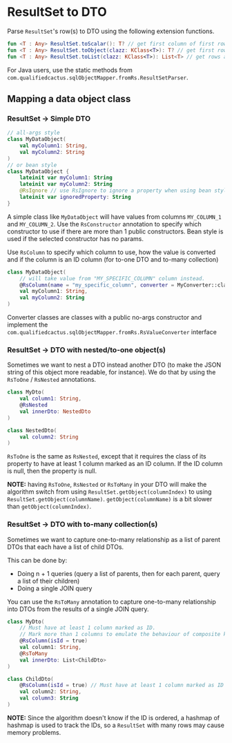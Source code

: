 # ResultSet to DTO

Parse `ResultSet`'s row(s) to DTO using the following extension functions.

```kotlin
fun <T : Any> ResultSet.toScalar(): T? // get first column of first row
fun <T : Any> ResultSet.toObject(clazz: KClass<T>): T? // get first row as a DTO
fun <T : Any> ResultSet.toList(clazz: KClass<T>): List<T> // get rows as a list of DTO
```

For Java users, use the static methods
from `com.qualifiedcactus.sqlObjectMapper.fromRs.ResultSetParser`.



## Mapping a data object class

### ResultSet -> Simple DTO

```kotlin
// all-args style
class MyDataObject(
    val myColumn1: String,
    val myColumn2: String
)
// or bean style
class MyDataObject {
    lateinit var myColumn1: String
    lateinit var myColumn2: String
    @RsIgnore // use RsIgnore to ignore a property when using bean style
    lateinit var ignoredProperty: String
}
```

A simple class like `MyDataObject` will have values from columns `MY_COLUMN_1` and `MY_COLUMN_2`.
Use the `RsConstructor` annotation to specify which constructor to use 
if there are more than 1 public constructors. 
Bean style is used if the selected constructor has no params.

Use `RsColumn` to specify which column to use,
how the value is converted and if the column is an ID column (for to-one DTO and to-many collection)

```kotlin
class MyDataObject(
    // will take value from "MY_SPECIFIC_COLUMN" column instead.
    @RsColumn(name = "my_specific_column", converter = MyConverter::class, isId = true)
    val myColumn1: String,
    val myColumn2: String
)
```

Converter classes are classes with a public no-args constructor and implement 
the `com.qualifiedcactus.sqlObjectMapper.fromRs.RsValueConverter` interface 

### ResultSet -> DTO with nested/to-one object(s)

Sometimes we want to nest a DTO instead another DTO 
(to make the JSON string of this object more readable, for instance).
We do that by using the `RsToOne` / `RsNested` annotations.

```kotlin
class MyDto(
    val column1: String,
    @RsNested
    val innerDto: NestedDto
)

class NestedDto(
    val column2: String
)
```

`RsToOne` is the same as `RsNested`, except that it requires 
the class of its property to have at least 1 column marked as an ID column.
If the ID column is null, then the property is null.

**NOTE:** having `RsToOne`, `RsNested` or `RsToMany` in your DTO will make the algorithm switch 
from using `ResultSet.getObject(columnIndex)` to using `ResultSet.getObject(columnName)`. 
`getObject(columnName)` is a bit slower than `getObject(columnIndex)`.


### ResultSet -> DTO with to-many collection(s)

Sometimes we want to capture one-to-many relationship
as a list of parent DTOs that each have a list of child DTOs.

This can be done by:

* Doing n + 1 queries (query a list of parents, then for each parent, query a list of their children)
* Doing a single JOIN query

You can use the `RsToMany` annotation to capture one-to-many relationship into DTOs from the results of a single JOIN query.

```kotlin
class MyDto(
    // Must have at least 1 column marked as ID. 
    // Mark more than 1 columns to emulate the behaviour of composite keys.
    @RsColumn(isId = true) 
    val column1: String,
    @RsToMany
    val innerDto: List<ChildDto>
)

class ChildDto(
    @RsColumn(isId = true) // Must have at least 1 column marked as ID
    val column2: String,
    val column3: String
)
```

**NOTE:** Since the algorithm doesn't know if the ID is ordered, 
a hashmap of hashmap is used to track the IDs, 
so a `ResultSet` with many rows may cause memory problems.